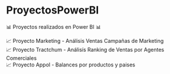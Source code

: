 # ProyectosPowerBI
📊 Proyectos realizados en Power BI 📊

📈 Proyecto Marketing - Análisis Ventas Campañas de Marketing  
📈 Proyecto Tractchum - Análisís Ranking de Ventas por Agentes Comerciales  
📈 Proyecto Appol - Balances por productos y paises
